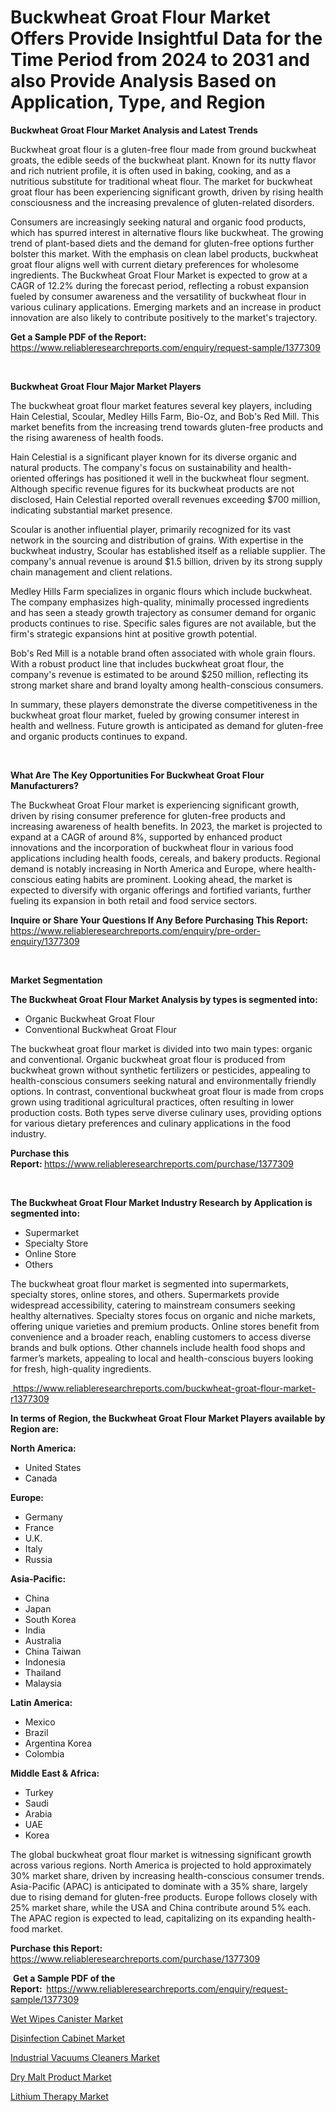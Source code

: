 <p><h1>Buckwheat Groat Flour Market Offers Provide Insightful Data for the Time Period from 2024 to 2031 and also Provide Analysis Based on Application, Type, and Region</h1></p><p><strong>Buckwheat Groat Flour Market Analysis and Latest Trends</strong></p>
<p><p>Buckwheat groat flour is a gluten-free flour made from ground buckwheat groats, the edible seeds of the buckwheat plant. Known for its nutty flavor and rich nutrient profile, it is often used in baking, cooking, and as a nutritious substitute for traditional wheat flour. The market for buckwheat groat flour has been experiencing significant growth, driven by rising health consciousness and the increasing prevalence of gluten-related disorders. </p><p>Consumers are increasingly seeking natural and organic food products, which has spurred interest in alternative flours like buckwheat. The growing trend of plant-based diets and the demand for gluten-free options further bolster this market. With the emphasis on clean label products, buckwheat groat flour aligns well with current dietary preferences for wholesome ingredients. The Buckwheat Groat Flour Market is expected to grow at a CAGR of 12.2% during the forecast period, reflecting a robust expansion fueled by consumer awareness and the versatility of buckwheat flour in various culinary applications. Emerging markets and an increase in product innovation are also likely to contribute positively to the market's trajectory.</p></p>
<p><strong>Get a Sample PDF of the Report:&nbsp;</strong> <a href="https://www.reliableresearchreports.com/enquiry/request-sample/1377309?utm_campaign=123&utm_medium=2&utm_source=Github&utm_content=ia&utm_term=24102024&utm_id=buckwheat-groat-flour">https://www.reliableresearchreports.com/enquiry/request-sample/1377309</a></p>
<p>&nbsp;</p>
<p><strong>Buckwheat Groat Flour Major Market Players</strong></p>
<p><p>The buckwheat groat flour market features several key players, including Hain Celestial, Scoular, Medley Hills Farm, Bio-Oz, and Bob's Red Mill. This market benefits from the increasing trend towards gluten-free products and the rising awareness of health foods.</p><p>Hain Celestial is a significant player known for its diverse organic and natural products. The company's focus on sustainability and health-oriented offerings has positioned it well in the buckwheat flour segment. Although specific revenue figures for its buckwheat products are not disclosed, Hain Celestial reported overall revenues exceeding $700 million, indicating substantial market presence.</p><p>Scoular is another influential player, primarily recognized for its vast network in the sourcing and distribution of grains. With expertise in the buckwheat industry, Scoular has established itself as a reliable supplier. The company's annual revenue is around $1.5 billion, driven by its strong supply chain management and client relations.</p><p>Medley Hills Farm specializes in organic flours which include buckwheat. The company emphasizes high-quality, minimally processed ingredients and has seen a steady growth trajectory as consumer demand for organic products continues to rise. Specific sales figures are not available, but the firm's strategic expansions hint at positive growth potential.</p><p>Bob's Red Mill is a notable brand often associated with whole grain flours. With a robust product line that includes buckwheat groat flour, the company's revenue is estimated to be around $250 million, reflecting its strong market share and brand loyalty among health-conscious consumers.</p><p>In summary, these players demonstrate the diverse competitiveness in the buckwheat groat flour market, fueled by growing consumer interest in health and wellness. Future growth is anticipated as demand for gluten-free and organic products continues to expand.</p></p>
<p>&nbsp;</p>
<p><strong>What Are The Key Opportunities For Buckwheat Groat Flour Manufacturers?</strong></p>
<p><p>The Buckwheat Groat Flour market is experiencing significant growth, driven by rising consumer preference for gluten-free products and increasing awareness of health benefits. In 2023, the market is projected to expand at a CAGR of around 8%, supported by enhanced product innovations and the incorporation of buckwheat flour in various food applications including health foods, cereals, and bakery products. Regional demand is notably increasing in North America and Europe, where health-conscious eating habits are prominent. Looking ahead, the market is expected to diversify with organic offerings and fortified variants, further fueling its expansion in both retail and food service sectors.</p></p>
<p><strong>Inquire or Share Your Questions If Any Before Purchasing This Report:</strong> <a href="https://www.reliableresearchreports.com/enquiry/pre-order-enquiry/1377309?utm_campaign=123&utm_medium=2&utm_source=Github&utm_content=ia&utm_term=24102024&utm_id=buckwheat-groat-flour">https://www.reliableresearchreports.com/enquiry/pre-order-enquiry/1377309</a></p>
<p>&nbsp;</p>
<p><strong>Market Segmentation</strong></p>
<p><strong>The Buckwheat Groat Flour Market Analysis by types is segmented into:</strong></p>
<p><ul><li>Organic Buckwheat Groat Flour</li><li>Conventional Buckwheat Groat Flour</li></ul></p>
<p><p>The buckwheat groat flour market is divided into two main types: organic and conventional. Organic buckwheat groat flour is produced from buckwheat grown without synthetic fertilizers or pesticides, appealing to health-conscious consumers seeking natural and environmentally friendly options. In contrast, conventional buckwheat groat flour is made from crops grown using traditional agricultural practices, often resulting in lower production costs. Both types serve diverse culinary uses, providing options for various dietary preferences and culinary applications in the food industry.</p></p>
<p><strong>Purchase this Report:&nbsp;</strong><a href="https://www.reliableresearchreports.com/purchase/1377309?utm_campaign=123&utm_medium=2&utm_source=Github&utm_content=ia&utm_term=24102024&utm_id=buckwheat-groat-flour">https://www.reliableresearchreports.com/purchase/1377309</a></p>
<p>&nbsp;</p>
<p><strong>The Buckwheat Groat Flour Market Industry Research by Application is segmented into:</strong></p>
<p><ul><li>Supermarket</li><li>Specialty Store</li><li>Online Store</li><li>Others</li></ul></p>
<p><p>The buckwheat groat flour market is segmented into supermarkets, specialty stores, online stores, and others. Supermarkets provide widespread accessibility, catering to mainstream consumers seeking healthy alternatives. Specialty stores focus on organic and niche markets, offering unique varieties and premium products. Online stores benefit from convenience and a broader reach, enabling customers to access diverse brands and bulk options. Other channels include health food shops and farmer’s markets, appealing to local and health-conscious buyers looking for fresh, high-quality ingredients.</p></p>
<p><a href="https://www.reliableresearchreports.com/buckwheat-groat-flour-market-r1377309?utm_campaign=123&utm_medium=2&utm_source=Github&utm_content=ia&utm_term=24102024&utm_id=buckwheat-groat-flour">&nbsp;https://www.reliableresearchreports.com/buckwheat-groat-flour-market-r1377309</a></p>
<p><strong>In terms of Region, the Buckwheat Groat Flour Market Players available by Region are:</strong></p>
<p>
    <p> <strong> North America: </strong>
        <ul>
            <li>United States</li>
            <li>Canada</li>
        </ul>
        </p> 
    <p> <strong> Europe: </strong>
        <ul>
            <li>Germany</li>
            <li>France</li>
            <li>U.K.</li>
            <li>Italy</li>
            <li>Russia</li>
        </ul>
        </p> 
    <p> <strong> Asia-Pacific: </strong>
        <ul>
            <li>China</li>
            <li>Japan</li>
            <li>South Korea</li>
            <li>India</li>
            <li>Australia</li>
            <li>China Taiwan</li>
            <li>Indonesia</li>
            <li>Thailand</li>
            <li>Malaysia</li>
        </ul>
        </p> 
    <p> <strong> Latin America: </strong>
        <ul>
            <li>Mexico</li>
            <li>Brazil</li>
            <li>Argentina Korea</li>
            <li>Colombia</li>
        </ul>
        </p> 
    <p> <strong> Middle East & Africa: </strong>
        <ul>
            <li>Turkey</li>
            <li>Saudi</li>
            <li>Arabia</li>
            <li>UAE</li>
            <li>Korea</li>
        </ul>
    </p>
    </p>
<p><p>The global buckwheat groat flour market is witnessing significant growth across various regions. North America is projected to hold approximately 30% market share, driven by increasing health-conscious consumer trends. Asia-Pacific (APAC) is anticipated to dominate with a 35% share, largely due to rising demand for gluten-free products. Europe follows closely with 25% market share, while the USA and China contribute around 5% each. The APAC region is expected to lead, capitalizing on its expanding health-food market.</p></p>
<p><strong>Purchase this Report: </strong><a href="https://www.reliableresearchreports.com/purchase/1377309?utm_campaign=123&utm_medium=2&utm_source=Github&utm_content=ia&utm_term=24102024&utm_id=buckwheat-groat-flour">https://www.reliableresearchreports.com/purchase/1377309</a></p>
<p>&nbsp;<strong>Get a Sample PDF of the Report:&nbsp;&nbsp;</strong><a href="https://www.reliableresearchreports.com/enquiry/request-sample/1377309?utm_campaign=123&utm_medium=2&utm_source=Github&utm_content=ia&utm_term=24102024&utm_id=buckwheat-groat-flour">https://www.reliableresearchreports.com/enquiry/request-sample/1377309</a></p>
<p><strong></strong></p>
<p><p><a href="https://www.linkedin.com/pulse/consumer-behavior-shifts-wet-wipes-canister-market-demand-analysis-d3tfc?utm_campaign=123&utm_medium=2&utm_source=Github&utm_content=ia&utm_term=24102024&utm_id=buckwheat-groat-flour">Wet Wipes Canister Market</a></p><p><a href="https://issuu.com/reportprime-2/docs/disinfection-cabinet-market-size-20_651be60d72dcf6?utm_campaign=123&utm_medium=2&utm_source=Github&utm_content=ia&utm_term=24102024&utm_id=buckwheat-groat-flour">Disinfection Cabinet Market</a></p><p><a href="https://issuu.com/reportprime-2/docs/industrial-vacuums-cleaners-market-_b6f180905d8d38?utm_campaign=123&utm_medium=2&utm_source=Github&utm_content=ia&utm_term=24102024&utm_id=buckwheat-groat-flour">Industrial Vacuums Cleaners Market</a></p><p><a href="https://github.com/tacitam515l/Market-Research-Report-List-1/blob/main/dry-malt-product-market.md?utm_campaign=123&utm_medium=2&utm_source=Github&utm_content=ia&utm_term=24102024&utm_id=buckwheat-groat-flour">Dry Malt Product Market</a></p><p><a href="https://www.linkedin.com/pulse/lithium-therapy-market-research-report-2024-2031-ersatzist-mpd4c?utm_campaign=123&utm_medium=2&utm_source=Github&utm_content=ia&utm_term=24102024&utm_id=buckwheat-groat-flour">Lithium Therapy Market</a></p></p>